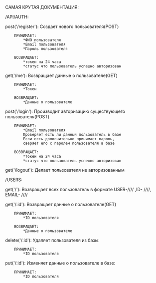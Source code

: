 САМАЯ КРУТАЯ ДОКУМЕНТАЦИЯ:

/API/AUTH:

post('/register'):
    Создает нового пользователя(POST)

        ПРИНИМАЕТ:
            *ФИО пользователя
            *Email пользователя
            *Пароль пользователя

        ВОЗВРАЩАЕТ:
            *токен на 24 часа
            *статус что пользователь успешно авторизован

get('/me'):
    Возвращает данные о пользователе(GET)

        ПРИНИМАЕТ:
            *Токен

        ВОЗВРАЩАЕТ:
            *Данные о пользователе    

post('/login'):
    Производит авторизацию существующего пользователя(POST)

        ПРИНИМАЕТ:
            *Email пользователя
            Проверяет есть ли данный пользователь в базе
            Если есть дополнительно принимает пароль, 
            сверяет его с паролем пользователя в базе 

        ВОЗВРАЩАЕТ:
            *токен на 24 часа
            *статус что пользователь успешно авторизован

get('/logout'):
    Делает пользователя не авторизованным    

/USERS:

get('/'):
    Возвращает всех пользователь в формате
    USER-//// ,ID- ////, EMAIL- ////

get('/:id'):
    Возвращает данные о пользователе(GET)

        ПРИНИМАЕТ:
            *ID пользователя

        ВОЗВРАЩАЕТ:
            *Данные о пользователе    

delete('/:id'):
   Удаляет пользователя из базы:

        ПРИНИМАЕТ:
            *ID пользователя

put('/:id'):
    Изменяет данные о пользователе в базе:

        ПРИНИМАЕТ:
            *ID пользователя